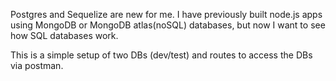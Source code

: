 Postgres and Sequelize are new for me. I have previously built node.js apps using
MongoDB or MongoDB atlas(noSQL) databases, but now I want to see how SQL databases work.

This is a simple setup of two DBs (dev/test) and routes to access the DBs via postman.